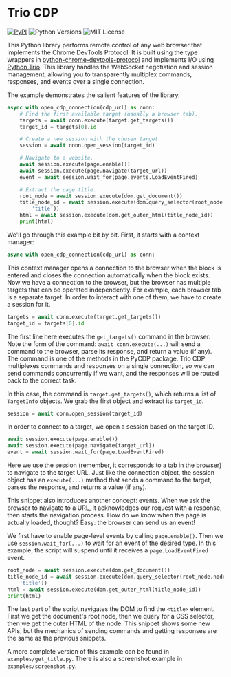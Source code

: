 # Trio CDP

[![PyPI](https://img.shields.io/pypi/v/trio-chrome-devtools-protocol.svg)](https://pypi.org/project/trio-chrome-devtools-protocol/)
![Python Versions](https://img.shields.io/pypi/pyversions/trio-chrome-devtools-protocol)
![MIT License](https://img.shields.io/github/license/HyperionGray/trio-chrome-devtools-protocol.svg)

This Python library performs remote control of any web browser that implements
the Chrome DevTools Protocol. It is built using the type wrappers in
[python-chrome-devtools-protocol](https://github.com/hyperiongray/python-chrome-devtools-protocol)
and implements I/O using [Python Trio](https://trio.readthedocs.io/). This
library handles the WebSocket negotiation and session management, allowing you
to transparently multiplex commands, responses, and events over a single
connection.

The example demonstrates the salient features of the library.

```python
async with open_cdp_connection(cdp_url) as conn:
    # Find the first available target (usually a browser tab).
    targets = await conn.execute(target.get_targets())
    target_id = targets[0].id

    # Create a new session with the chosen target.
    session = await conn.open_session(target_id)

    # Navigate to a website.
    await session.execute(page.enable())
    await session.execute(page.navigate(target_url))
    event = await session.wait_for(page.events.LoadEventFired)

    # Extract the page title.
    root_node = await session.execute(dom.get_document())
    title_node_id = await session.execute(dom.query_selector(root_node.node_id,
        'title'))
    html = await session.execute(dom.get_outer_html(title_node_id))
    print(html)
```

We'll go through this example bit by bit. First, it starts with a context
manager:

```python
async with open_cdp_connection(cdp_url) as conn:
```

This context manager opens a connection to the browser when the block is entered
and closes the connection automatically when the block exists. Now we have a
connection to the browser, but the browser has multiple targets that can be
operated independently. For example, each browser tab is a separate target. In
order to interact with one of them, we have to create a session for it.

```python
targets = await conn.execute(target.get_targets())
target_id = targets[0].id
```

The first line here executes the `get_targets()` command in the browser. Note
the form of the command: `await conn.execute(...)` will send a command to the
browser, parse its response, and return a value (if any). The command is one of
the methods in the PyCDP package. Trio CDP multiplexes commands and responses on
a single connection, so we can send commands concurrently if we want, and the
responses will be routed back to the correct task.

In this case, the command is `target.get_targets()`, which returns a list of
`TargetInfo` objects. We grab the first object and extract its `target_id`.

```python
session = await conn.open_session(target_id)
```

In order to connect to a target, we open a session based on the target ID.

```python
await session.execute(page.enable())
await session.execute(page.navigate(target_url))
event = await session.wait_for(page.LoadEventFired)
```

Here we use the session (remember, it corresponds to a tab in the browser) to
navigate to the target URL. Just like the connection object, the session object
has an `execute(...)` method that sends a command to the target, parses the
response, and returns a value (if any).

This snippet also introduces another concept: events. When we ask the browser to
navigate to a URL, it acknowledges our request with a response, then starts the
navigation process. How do we know when the page is actually loaded, thought?
Easy: the browser can send us an event!

We first have to enable page-level events by calling `page.enable()`. Then we
use `session.wait_for(...)` to wait for an event of the desired type. In this
example, the script will suspend until it receives a `page.LoadEventFired`
event.

```python
root_node = await session.execute(dom.get_document())
title_node_id = await session.execute(dom.query_selector(root_node.node_id,
    'title'))
html = await session.execute(dom.get_outer_html(title_node_id))
print(html)
```

The last part of the script navigates the DOM to find the `<title>` element.
First we get the document's root node, then we query for a CSS selector, then
we get the outer HTML of the node. This snippet shows some new APIs, but the
mechanics of sending commands and getting responses are the same as the previous
snippets.

A more complete version of this example can be found in `examples/get_title.py`.
There is also a screenshot example in `examples/screenshot.py`.
